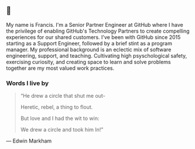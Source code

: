 ## 👋

My name is Francis. I'm a Senior Partner Engineer at GitHub where I have the privilege of enabling GitHub's Technology Partners to create compelling experiences for our shared customers. I've been with GitHub since 2015 starting as a Support Engineer, followed by a brief stint as a program manager. My professional background is an eclectic mix of software engineering, support, and teaching. Cultivating high psyschological safety, exercising curiosity, and creating space to learn and solve problems together are my most valued work practices.

### Words I live by

> “He drew a circle that shut me out-
> 
> Heretic, rebel, a thing to flout.
> 
> But love and I had the wit to win:
> 
> We drew a circle and took him In!”

–– Edwin Markham
